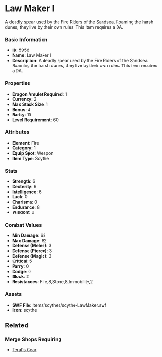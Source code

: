 # Law Maker I

A deadly spear used by the Fire Riders of the Sandsea. Roaming the harsh dunes, they live by their own rules. This item requires a DA.

### Basic Information

- **ID**: 5956
- **Name**: Law Maker I
- **Description**: A deadly spear used by the Fire Riders of the Sandsea. Roaming the harsh dunes, they live by their own rules. This item requires a DA.

### Properties

- **Dragon Amulet Required**: 1
- **Currency**: 2
- **Max Stack Size**: 1
- **Bonus**: 4
- **Rarity**: 15
- **Level Requirement**: 60

### Attributes

- **Element**: Fire
- **Category**: 1
- **Equip Spot**: Weapon
- **Item Type**: Scythe

### Stats

- **Strength**: 6
- **Dexterity**: 6
- **Intelligence**: 6
- **Luck**: 0
- **Charisma**: 0
- **Endurance**: 8
- **Wisdom**: 0

### Combat Values

- **Min Damage**: 68
- **Max Damage**: 82
- **Defense (Melee)**: 3
- **Defense (Pierce)**: 3
- **Defense (Magic)**: 3
- **Critical**: 5
- **Parry**: 0
- **Dodge**: 0
- **Block**: 2
- **Resistances**: Fire,8,Stone,8,Immobility,2

### Assets

- **SWF File**: items/scythes/scythe-LawMaker.swf
- **Icon**: scythe

## Related

### Merge Shops Requiring

- [Teral's Gear](../merge-shops/67-teral-s-gear.md)

